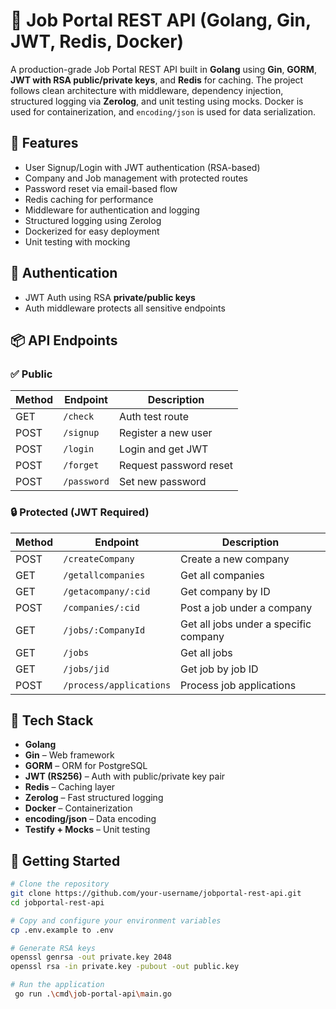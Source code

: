 # 🧳 Job Portal REST API (Golang, Gin, JWT, Redis, Docker)

A production-grade Job Portal REST API built in **Golang** using **Gin**, **GORM**, **JWT with RSA public/private keys**, and **Redis** for caching. The project follows clean architecture with middleware, dependency injection, structured logging via **Zerolog**, and unit testing using mocks. Docker is used for containerization, and `encoding/json` is used for data serialization.

## 🚀 Features

- User Signup/Login with JWT authentication (RSA-based)
- Company and Job management with protected routes
- Password reset via email-based flow
- Redis caching for performance
- Middleware for authentication and logging
- Structured logging using Zerolog
- Dockerized for easy deployment
- Unit testing with mocking

## 🔐 Authentication

- JWT Auth using RSA **private/public keys**
- Auth middleware protects all sensitive endpoints

## 📦 API Endpoints

### ✅ Public

| Method | Endpoint         | Description                     |
|--------|------------------|---------------------------------|
| GET    | `/check`         | Auth test route                 |
| POST   | `/signup`        | Register a new user             |
| POST   | `/login`         | Login and get JWT               |
| POST   | `/forget`        | Request password reset          |
| POST   | `/password`      | Set new password                |

### 🔒 Protected (JWT Required)

| Method | Endpoint                              | Description                          |
|--------|----------------------------------------|--------------------------------------|
| POST   | `/createCompany`                      | Create a new company                 |
| GET    | `/getallcompanies`                    | Get all companies                    |
| GET    | `/getacompany/:cid`                   | Get company by ID                    |
| POST   | `/companies/:cid`                     | Post a job under a company           |
| GET    | `/jobs/:CompanyId`                    | Get all jobs under a specific company|
| GET    | `/jobs`                               | Get all jobs                         |
| GET    | `/jobs/jid`                           | Get job by job ID                    |
| POST   | `/process/applications`               | Process job applications             |

## 🧪 Tech Stack

- **Golang**
- **Gin** – Web framework
- **GORM** – ORM for PostgreSQL
- **JWT (RS256)** – Auth with public/private key pair
- **Redis** – Caching layer
- **Zerolog** – Fast structured logging
- **Docker** – Containerization
- **encoding/json** – Data encoding
- **Testify + Mocks** – Unit testing

## 🧰 Getting Started

```bash
# Clone the repository
git clone https://github.com/your-username/jobportal-rest-api.git
cd jobportal-rest-api

# Copy and configure your environment variables
cp .env.example to .env

# Generate RSA keys
openssl genrsa -out private.key 2048
openssl rsa -in private.key -pubout -out public.key

# Run the application
 go run .\cmd\job-portal-api\main.go
